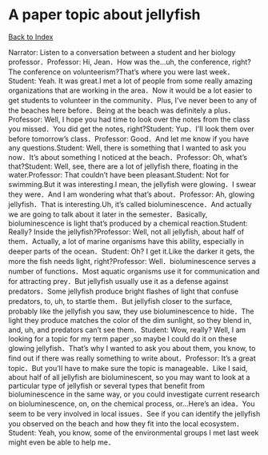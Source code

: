# A paper topic about jellyfish
[Back to Index](https://github.com/windows10010/tpoExtractor/blob/master/README.md)

Narrator: Listen to a conversation between a student and her biology professor．Professor: Hi, Jean．How was the…uh, the conference, right?The conference on volunteerism?That’s where you were last week．Student: Yeah. It was great.I met a lot of people from some really amazing organizations that are working in the area．Now it would be a lot easier to get students to volunteer in the community．Plus, I’ve never been to any of the beaches here before．Being at the beach was definitely a plus．Professor: Well, I hope you had time to look over the notes from the class you missed．You did get the notes, right?Student: Yup．I’II look them over before tomorrow’s class．Professor: Good．And let me know if you have any questions.Student: Well, there is something that I wanted to ask you now．It’s about something I noticed at the beach．Professor: Oh, what’s that?Student: Well, see, there are a lot of jellyfish there, floating in the water.Professor: That couldn’t have been pleasant.Student: Not for swimming.But it was interesting.I mean, the jellyfish were glowing．I swear they were．And I am wondering what that’s about．Professor: Ah, glowing jellyfish．That is interesting.Uh, it’s called bioluminescence．And actually we are going to talk about it later in the semester．Basically, bioluminescence is light that’s produced by a chemical reaction.Student: Really? Inside the jellyfish?Professor: Well, not all jellyfish, about half of them．Actually, a lot of marine organisms have this ability, especially in deeper parts of the ocean．Student: Oh? I get it.Like the darker it gets, the more the fish needs light, right?Professor: Well．bioluminescence serves a number of functions．Most aquatic organisms use it for communication and for attracting prey．But jellyfish usually use it as a defense against predators．Some jellyfish produce bright flashes of light that confuse predators, to, uh, to startle them．But jellyfish closer to the surface, probably like the jellyfish you saw, they use bioluminescence to hide．The light they produce matches the color of the dim sunlight, so they blend in, and, uh, and predators can’t see them．Student: Wow, really? Well, I am looking for a topic for my term paper ,so maybe I could do it on these glowing jellyfish．That’s why I wanted to ask you about them, you know, to find out if there was really something to write about．Professor: It’s a great topic．But you’II have to make sure the topic is manageable．Like I said, about half of all jellyfish are bioluminescent, so you may want to look at a particular type of jellyfish or several types that benefit from bioluminescence in the same way, or you could investigate current research on bioluminescence, on, on the chemical process, or…Here’s an idea．You seem to be very involved in local issues．See if you can identify the jellyfish you observed on the beach and how they fit into the local ecosystem．Student: Yeah, you know, some of the environmental groups I met last week might even be able to help me． 